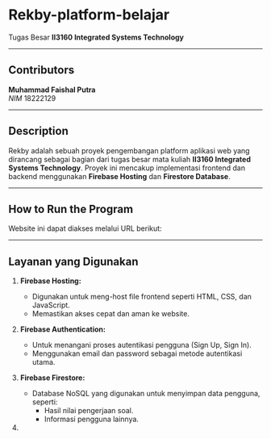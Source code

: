 # Rekby-platform-belajar

Tugas Besar **II3160 Integrated Systems Technology**

---

## **Contributors**
**Muhammad Faishal Putra**  
  *NIM* 18222129  

---

## **Description**
Rekby adalah sebuah proyek pengembangan platform aplikasi web yang dirancang sebagai bagian dari tugas besar mata kuliah **II3160 Integrated Systems Technology**. Proyek ini mencakup implementasi frontend dan backend menggunakan **Firebase Hosting** dan **Firestore Database**.

---

## **How to Run the Program**
Website ini dapat diakses melalui URL berikut:


---

## Layanan yang Digunakan
1. **Firebase Hosting:**
   - Digunakan untuk meng-host file frontend seperti HTML, CSS, dan JavaScript.
   - Memastikan akses cepat dan aman ke website.

2. **Firebase Authentication:**
   - Untuk menangani proses autentikasi pengguna (Sign Up, Sign In).
   - Menggunakan email dan password sebagai metode autentikasi utama.

3. **Firebase Firestore:**
   - Database NoSQL yang digunakan untuk menyimpan data pengguna, seperti:
     - Hasil nilai pengerjaan soal.
     - Informasi pengguna lainnya.

4. 
